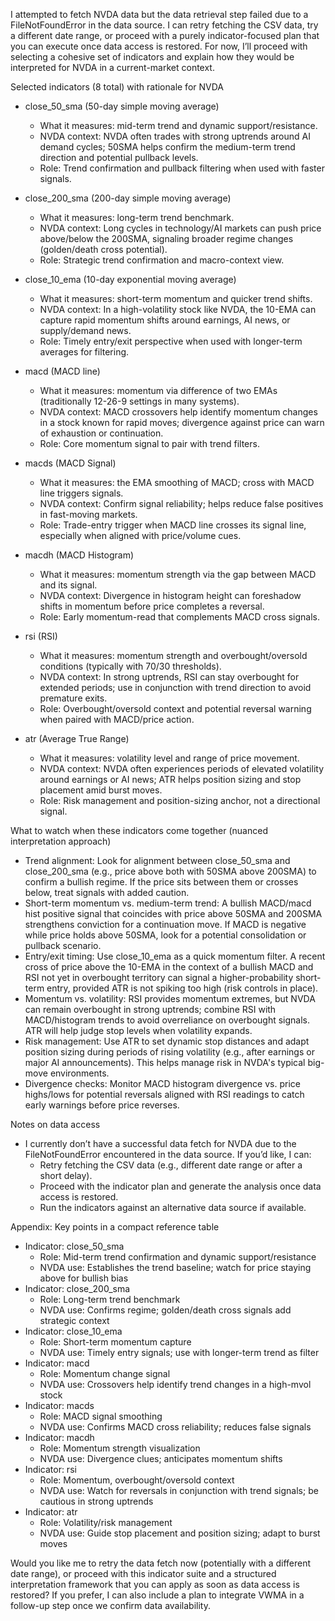 I attempted to fetch NVDA data but the data retrieval step failed due to a FileNotFoundError in the data source. I can retry fetching the CSV data, try a different date range, or proceed with a purely indicator-focused plan that you can execute once data access is restored. For now, I’ll proceed with selecting a cohesive set of indicators and explain how they would be interpreted for NVDA in a current-market context.

Selected indicators (8 total) with rationale for NVDA
- close_50_sma (50-day simple moving average)
  - What it measures: mid-term trend and dynamic support/resistance.
  - NVDA context: NVDA often trades with strong uptrends around AI demand cycles; 50SMA helps confirm the medium-term trend direction and potential pullback levels.
  - Role: Trend confirmation and pullback filtering when used with faster signals.

- close_200_sma (200-day simple moving average)
  - What it measures: long-term trend benchmark.
  - NVDA context: Long cycles in technology/AI markets can push price above/below the 200SMA, signaling broader regime changes (golden/death cross potential).
  - Role: Strategic trend confirmation and macro-context view.

- close_10_ema (10-day exponential moving average)
  - What it measures: short-term momentum and quicker trend shifts.
  - NVDA context: In a high-volatility stock like NVDA, the 10-EMA can capture rapid momentum shifts around earnings, AI news, or supply/demand news.
  - Role: Timely entry/exit perspective when used with longer-term averages for filtering.

- macd (MACD line)
  - What it measures: momentum via difference of two EMAs (traditionally 12-26-9 settings in many systems).
  - NVDA context: MACD crossovers help identify momentum changes in a stock known for rapid moves; divergence against price can warn of exhaustion or continuation.
  - Role: Core momentum signal to pair with trend filters.

- macds (MACD Signal)
  - What it measures: the EMA smoothing of MACD; cross with MACD line triggers signals.
  - NVDA context: Confirm signal reliability; helps reduce false positives in fast-moving markets.
  - Role: Trade-entry trigger when MACD line crosses its signal line, especially when aligned with price/volume cues.

- macdh (MACD Histogram)
  - What it measures: momentum strength via the gap between MACD and its signal.
  - NVDA context: Divergence in histogram height can foreshadow shifts in momentum before price completes a reversal.
  - Role: Early momentum-read that complements MACD cross signals.

- rsi (RSI)
  - What it measures: momentum strength and overbought/oversold conditions (typically with 70/30 thresholds).
  - NVDA context: In strong uptrends, RSI can stay overbought for extended periods; use in conjunction with trend direction to avoid premature exits.
  - Role: Overbought/oversold context and potential reversal warning when paired with MACD/price action.

- atr (Average True Range)
  - What it measures: volatility level and range of price movement.
  - NVDA context: NVDA often experiences periods of elevated volatility around earnings or AI news; ATR helps position sizing and stop placement amid burst moves.
  - Role: Risk management and position-sizing anchor, not a directional signal.

What to watch when these indicators come together (nuanced interpretation approach)
- Trend alignment: Look for alignment between close_50_sma and close_200_sma (e.g., price above both with 50SMA above 200SMA) to confirm a bullish regime. If the price sits between them or crosses below, treat signals with added caution.
- Short-term momentum vs. medium-term trend: A bullish MACD/macd hist positive signal that coincides with price above 50SMA and 200SMA strengthens conviction for a continuation move. If MACD is negative while price holds above 50SMA, look for a potential consolidation or pullback scenario.
- Entry/exit timing: Use close_10_ema as a quick momentum filter. A recent cross of price above the 10-EMA in the context of a bullish MACD and RSI not yet in overbought territory can signal a higher-probability short-term entry, provided ATR is not spiking too high (risk controls in place).
- Momentum vs. volatility: RSI provides momentum extremes, but NVDA can remain overbought in strong uptrends; combine RSI with MACD/histogram trends to avoid overreliance on overbought signals. ATR will help judge stop levels when volatility expands.
- Risk management: Use ATR to set dynamic stop distances and adapt position sizing during periods of rising volatility (e.g., after earnings or major AI announcements). This helps manage risk in NVDA's typical big-move environments.
- Divergence checks: Monitor MACD histogram divergence vs. price highs/lows for potential reversals aligned with RSI readings to catch early warnings before price reverses.

Notes on data access
- I currently don’t have a successful data fetch for NVDA due to the FileNotFoundError encountered in the data source. If you’d like, I can:
  - Retry fetching the CSV data (e.g., different date range or after a short delay).
  - Proceed with the indicator plan and generate the analysis once data access is restored.
  - Run the indicators against an alternative data source if available.

Appendix: Key points in a compact reference table
- Indicator: close_50_sma
  - Role: Mid-term trend confirmation and dynamic support/resistance
  - NVDA use: Establishes the trend baseline; watch for price staying above for bullish bias
- Indicator: close_200_sma
  - Role: Long-term trend benchmark
  - NVDA use: Confirms regime; golden/death cross signals add strategic context
- Indicator: close_10_ema
  - Role: Short-term momentum capture
  - NVDA use: Timely entry signals; use with longer-term trend as filter
- Indicator: macd
  - Role: Momentum change signal
  - NVDA use: Crossovers help identify trend changes in a high-mvol stock
- Indicator: macds
  - Role: MACD signal smoothing
  - NVDA use: Confirms MACD cross reliability; reduces false signals
- Indicator: macdh
  - Role: Momentum strength visualization
  - NVDA use: Divergence clues; anticipates momentum shifts
- Indicator: rsi
  - Role: Momentum, overbought/oversold context
  - NVDA use: Watch for reversals in conjunction with trend signals; be cautious in strong uptrends
- Indicator: atr
  - Role: Volatility/risk management
  - NVDA use: Guide stop placement and position sizing; adapt to burst moves

Would you like me to retry the data fetch now (potentially with a different date range), or proceed with this indicator suite and a structured interpretation framework that you can apply as soon as data access is restored? If you prefer, I can also include a plan to integrate VWMA in a follow-up step once we confirm data availability.
